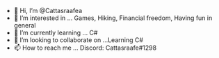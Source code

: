 - 👋 Hi, I’m @Cattasraafea
- 👀 I’m interested in ... Games, Hiking, Financial freedom, Having fun in general
- 🌱 I’m currently learning ... C#
- 💞️ I’m looking to collaborate on ...Learning C#
- 📫 How to reach me ... Discord: Cattasraafe#1298 

<!---
Cattasraafea/Cattasraafea is a ✨ special ✨ repository because its `README.md` (this file) appears on your GitHub profile.
You can click the Preview link to take a look at your changes.
--->
